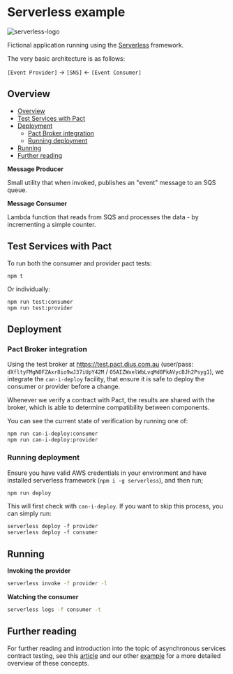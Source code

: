 # Serverless example

![serverless-logo](https://user-images.githubusercontent.com/53900/38163394-57ec9176-353f-11e8-80d1-b9f6d5f1773f.png)

Fictional application running using the [Serverless](https://github.com/serverless/serverless) framework.

The very basic architecture is as follows:

`[Event Provider]` -> `[SNS]` <- `[Event Consumer]`

## Overview
<!-- TOC -->

- [Overview](#overview)
- [Test Services with Pact](#test-services-with-pact)
- [Deployment](#deployment)
  - [Pact Broker integration](#pact-broker-integration)
  - [Running deployment](#running-deployment)
- [Running](#running)
- [Further reading](#further-reading)

<!-- /TOC -->

**Message Producer**

Small utility that when invoked, publishes an "event" message to an SQS queue.

**Message Consumer**

Lambda function that reads from SQS and processes the data - by incrementing a simple counter.

## Test Services with Pact

To run both the consumer and provider pact tests:

```
npm t
```

Or individually:

```
npm run test:consumer
npm run test:provider
```

## Deployment

### Pact Broker integration

Using the test broker at https://test.pact.dius.com.au (user/pass: `dXfltyFMgNOFZAxr8io9wJ37iUpY42M` / `O5AIZWxelWbLvqMd8PkAVycBJh2Psyg1`), we integrate the `can-i-deploy` facility, that ensure it is safe to deploy the consumer or provider before a change.

Whenever we verify a contract with Pact, the results are shared with the broker, which is able to determine compatibility between components.

You can see the current state of verification by running one of:

```
npm run can-i-deploy:consumer
npm run can-i-deploy:provider
```

### Running deployment

Ensure you have valid AWS credentials in your environment and have installed serverless framework (`npm i -g serverless`), and then run;

```sh
npm run deploy
```

This will first check with `can-i-deploy`. If you want to skip this process, you can simply run:

```
serverless deploy -f provider
serverless deploy -f consumer
```

## Running

**Invoking the provider**

```sh
serverless invoke -f provider -l
```

**Watching the consumer**
```sh
serverless logs -f consumer -t
```

## Further reading

For further reading and introduction into the topic of asynchronous services contract testing, see this [article](https://dius.com.au/2017/09/22/contract-testing-serverless-and-asynchronous-applications/)
and our other [example](https://github.com/pact-foundation/pact-js/tree/master/examples/messages) for a more detailed overview of these concepts.

